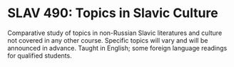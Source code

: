 # SLAV 490: Topics in Slavic Culture

Comparative study of topics in non-Russian Slavic literatures and culture not covered in any other course. Specific topics will vary and will be announced in advance. Taught in English; some foreign language readings for qualified students.